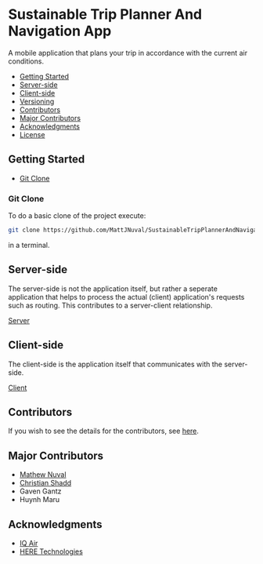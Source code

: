 # Sustainable Trip Planner And Navigation App
A mobile application that plans your trip in accordance with the current air conditions.
* [Getting Started](#Getting-Started)
* [Server-side](#Server-side)
* [Client-side](#Client-side)
* [Versioning](#Versioning)
* [Contributors](#Contributors)
* [Major Contributors](##Major-Contributors)
* [Acknowledgments](#Acknowledgments)
* [License](LICENSE)

## Getting Started
* [Git Clone](#Git-Clone)

### Git Clone
To do a basic clone of the project execute:
```bash
git clone https://github.com/MattJNuval/SustainableTripPlannerAndNavigationApp.git
```
in a terminal.

## Server-side
The server-side is not the application itself, but rather a seperate application that helps to process the actual (client) application's requests such as routing. This contributes to a server-client relationship.

[Server](ServerSide)

## Client-side
The client-side is the application itself that communicates with the server-side.

[Client](SustainabilityApp)

## Contributors
If you wish to see the details for the contributors, see [here](https://github.com/MattJNuval/SustainableTripPlannerAndNavigationApp/graphs/contributors).

## Major Contributors

* [Mathew Nuval](https://github.com/MattJNuval)
* [Christian Shadd](https://github.com/cshadd)
* Gaven Gantz
* Huynh Maru

## Acknowledgments
* [IQ Air](https://www.iqair.com/)
* [HERE Technologies](https://www.here.com/)
